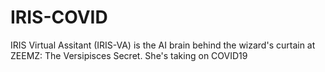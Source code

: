 # IRIS-COVID
IRIS Virtual Assitant (IRIS-VA) is the AI brain behind the wizard's curtain at ZEEMZ: The Versipisces Secret. She's taking on COVID19
